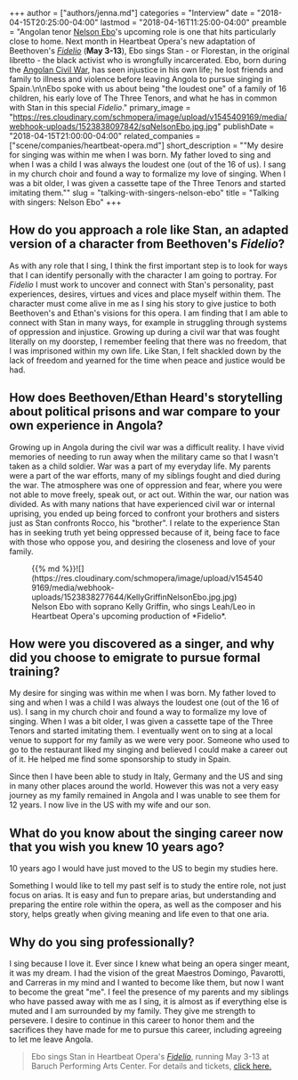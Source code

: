 +++
author = ["authors/jenna.md"]
categories = "Interview"
date = "2018-04-15T20:25:00-04:00"
lastmod = "2018-04-16T11:25:00-04:00"
preamble = "Angolan tenor [Nelson Ebo](/scene/people/nelson-ebo/)'s upcoming role is one that hits particularly close to home. Next month in Heartbeat Opera's new adaptation of Beethoven's [*Fidelio*](https://www.heartbeatopera.org/fidelio) (**May 3-13**), Ebo sings Stan - or Florestan, in the original libretto - the black activist who is wrongfully incarcerated. Ebo, born during the [Angolan Civil War](https://en.wikipedia.org/wiki/Angolan_Civil_War), has seen injustice in his own life; he lost friends and family to illness and violence before leaving Angola to pursue singing in Spain.\n\nEbo spoke with us about being \"the loudest one\" of a family of 16 children, his early love of The Three Tenors, and what he has in common with Stan in this special *Fidelio*."
primary_image = "https://res.cloudinary.com/schmopera/image/upload/v1545409169/media/webhook-uploads/1523838097842/sqNelsonEbo.jpg.jpg"
publishDate = "2018-04-15T21:00:00-04:00"
related_companies = ["scene/companies/heartbeat-opera.md"]
short_description = "&quot;My desire for singing was within me when I was born. My father loved to sing and when I was a child I was always the loudest one (out of the 16 of us). I sang in my church choir and found a way to formalize my love of singing. When I was a bit older, I was given a cassette tape of the Three Tenors and started imitating them.&quot;"
slug = "talking-with-singers-nelson-ebo"
title = "Talking with singers: Nelson Ebo"
+++

## How do you approach a role like Stan, an adapted version of a character from Beethoven's *Fidelio*?

As with any role that I sing, I think the first important step is to look for ways that I can identify personally with the character I am going to portray. For *Fidelio* I must work to uncover and connect with Stan's personality, past experiences, desires, virtues and vices and place myself within them. The character must come alive in me as I sing his story to give justice to both Beethoven's and Ethan's visions for this opera. I am finding that I am able to connect with Stan in many ways, for example in struggling through systems of oppression and injustice. Growing up during a civil war that was fought literally on my doorstep, I remember feeling that there was no freedom, that I was imprisoned within my own life. Like Stan, I felt shackled down by the lack of freedom and yearned for the time when peace and justice would be had. 

## How does Beethoven/Ethan Heard's storytelling about political prisons and war compare to your own experience in Angola?

Growing up in Angola during the civil war was a difficult reality. I have vivid memories of needing to run away when the military came so that I wasn't taken as a child soldier. War was a part of my everyday life. My parents were a part of the war efforts, many of my siblings fought and died during the war. The atmosphere was one of oppression and fear, where you were not able to move freely, speak out, or act out. Within the war, our nation was divided. As with many nations that have experienced civil war or internal uprising, you ended up being forced to confront your brothers and sisters just as Stan confronts Rocco, his "brother". I relate to the experience Stan has in seeking truth yet being oppressed because of it, being face to face with those who oppose you, and desiring the closeness and love of your family. 

<figure data-type="image">{{% md %}}![](https://res.cloudinary.com/schmopera/image/upload/v1545409169/media/webhook-uploads/1523838277644/KellyGriffinNelsonEbo.jpg.jpg)
<figcaption>Nelson Ebo with soprano Kelly Griffin, who sings Leah/Leo in Heartbeat Opera's upcoming production of *Fidelio*.</figcaption>
</figure>

## How were you discovered as a singer, and why did you choose to emigrate to pursue formal training?

My desire for singing was within me when I was born. My father loved to sing and when I was a child I was always the loudest one (out of the 16 of us). I sang in my church choir and found a way to formalize my love of singing. When I was a bit older, I was given a cassette tape of the Three Tenors and started imitating them. I eventually went on to sing at a local venue to support for my family as we were very poor.  Someone who used to go to the restaurant liked my singing and believed I could make a career out of it. He helped me find some sponsorship to study in Spain. 

Since then I have been able to study in Italy, Germany and the US and sing in many other places around the world. However this was not a very easy journey as my family remained in Angola and I was unable to see them for 12 years. I now live in the US with my wife and our son.

## What do you know about the singing career now that you wish you knew 10 years ago?

10 years ago I would have just moved to the US to begin my studies here. 

Something I would like to tell my past self is to study the entire role, not just focus on arias. It is easy and fun to prepare arias, but understanding and preparing the entire role within the opera, as well as the composer and his story, helps greatly when giving meaning and life even to that one aria. 

## Why do you sing professionally?

I sing because I love it. Ever since I knew what being an opera singer meant, it was my dream. I had the vision of the great Maestros Domingo, Pavarotti, and Carreras in my mind and I wanted to become like them, but now I want to become the great "me". I feel the presence of my parents and my siblings who have passed away with me as I sing, it is almost as if everything else is muted and I am surrounded by my family. They give me strength to persevere.  I desire to continue in this career to honor them and the sacrifices they have made for me to pursue this career, including agreeing to let me leave Angola.

>Ebo sings Stan in Heartbeat Opera's [*Fidelio*](https://www.heartbeatopera.org/fidelio), running May 3-13 at Baruch Performing Arts Center. For details and tickets, [click here.](https://www.heartbeatopera.org/fidelio)
